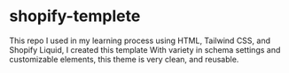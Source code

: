 # shopify-templete
This repo I used in my learning process 
using HTML, Tailwind CSS, and Shopify Liquid,  I created this template 
With variety in schema settings and customizable elements, this theme is very clean, and reusable.

